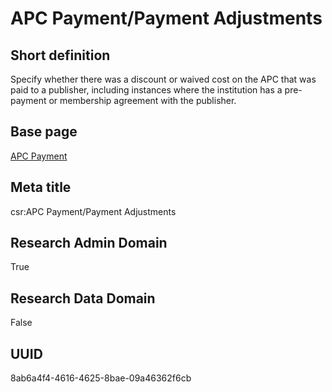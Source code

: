 # APC Payment/Payment Adjustments
## Short definition
Specify whether there was a discount or waived cost on the APC that was paid to a publisher, including instances where the institution has a pre-payment or membership agreement with the publisher.
## Base page
[APC Payment](https://github.com/EuroCRIS/CASRAI-Dictionairies/blob/main/Objects/APC%20Payment.md)
## Meta title
csr:APC Payment/Payment Adjustments
## Research Admin Domain
True
## Research Data Domain
False
## UUID
8ab6a4f4-4616-4625-8bae-09a46362f6cb
